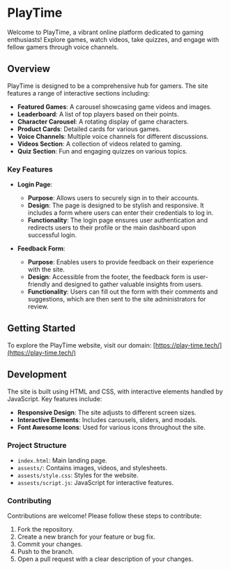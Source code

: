 # PlayTime

Welcome to PlayTime, a vibrant online platform dedicated to gaming enthusiasts! Explore games, watch videos, take quizzes, and engage with fellow gamers through voice channels. 

## Overview

PlayTime is designed to be a comprehensive hub for gamers. The site features a range of interactive sections including:

- **Featured Games**: A carousel showcasing game videos and images.
- **Leaderboard**: A list of top players based on their points.
- **Character Carousel**: A rotating display of game characters.
- **Product Cards**: Detailed cards for various games.
- **Voice Channels**: Multiple voice channels for different discussions.
- **Videos Section**: A collection of videos related to gaming.
- **Quiz Section**: Fun and engaging quizzes on various topics.

### Key Features

- **Login Page**: 
  - **Purpose**: Allows users to securely sign in to their accounts.
  - **Design**: The page is designed to be stylish and responsive. It includes a form where users can enter their credentials to log in.
  - **Functionality**: The login page ensures user authentication and redirects users to their profile or the main dashboard upon successful login.

- **Feedback Form**:
  - **Purpose**: Enables users to provide feedback on their experience with the site.
  - **Design**: Accessible from the footer, the feedback form is user-friendly and designed to gather valuable insights from users.
  - **Functionality**: Users can fill out the form with their comments and suggestions, which are then sent to the site administrators for review.

## Getting Started

To explore the PlayTime website, visit our domain: [https://play-time.tech/](https://play-time.tech/)

## Development

The site is built using HTML and CSS, with interactive elements handled by JavaScript. Key features include:

- **Responsive Design**: The site adjusts to different screen sizes.
- **Interactive Elements**: Includes carousels, sliders, and modals.
- **Font Awesome Icons**: Used for various icons throughout the site.

### Project Structure

- `index.html`: Main landing page.
- `assests/`: Contains images, videos, and stylesheets.
- `assests/style.css`: Styles for the website.
- `assests/script.js`: JavaScript for interactive features.

### Contributing

Contributions are welcome! Please follow these steps to contribute:

1. Fork the repository.
2. Create a new branch for your feature or bug fix.
3. Commit your changes.
4. Push to the branch.
5. Open a pull request with a clear description of your changes.

